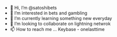 - 👋 Hi, I’m @satoshibets
- 👀 I’m interested in bets and gambling
- 🌱 I’m currently learning something new everyday
- 💞️ I’m looking to collaborate on lightning netwrok
- 📫 How to reach me ... Keybase - onelasttime

<!---
satoshibets/satoshibets is a ✨ special ✨ repository because its `README.md` (this file) appears on your GitHub profile.
You can click the Preview link to take a look at your changes.
--->
